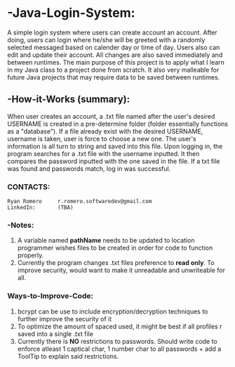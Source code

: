 # -Java-Login-System:
A simple login system where users can create account an account. After doing, users can login where he/she will be greeted with a randomly selected messaged based on calender day or time of day. Users also can edit and update their account. All changes are also saved immediately and between runtimes. The main purpose of this project is to apply what I learn in my Java class to a project done from scratch. It also very malleable for future Java projects that may require data to be saved between runtimes.

## -How-it-Works (summary):
When user creates an account, a .txt file named after the user's desired USERNAME is created in a pre-determine folder (folder essentially functions as a "database"). If a file already exist with the desired USERNAME, username is taken, user is force to choose a new one. The user's information is all turn to string and saved into this file. Upon logging in, the program searches for a .txt file with the username inputted. It then compares the password inputted with the one saved in the file. If a txt file was found and passwords match, log in was successful. 

### CONTACTS:
    Ryan Romero     r.romero.softwaredev@gmail.com
    LinkedIn:       (TBA)

### -Notes:
1. A variable named **pathName** needs to be updated to location programmer wishes files to be created in order for code to function properly.
2. Currently the program changes .txt files preference to **read only**. To improve security, would want to make it unreadable and unwriteable for all.

### Ways-to-Improve-Code:
1. bcrypt can be use to include encryption/decryption techniques to further improve the security of it
2. To optimize the amount of spaced used, it might be best if all profiles r saved into a single .txt file
3. Currently there is **NO** restrictions to passwords. Should write code to enforce atleast 1 captical char, 1 number char to all passwords + add a ToolTip to explain said restrictions.
